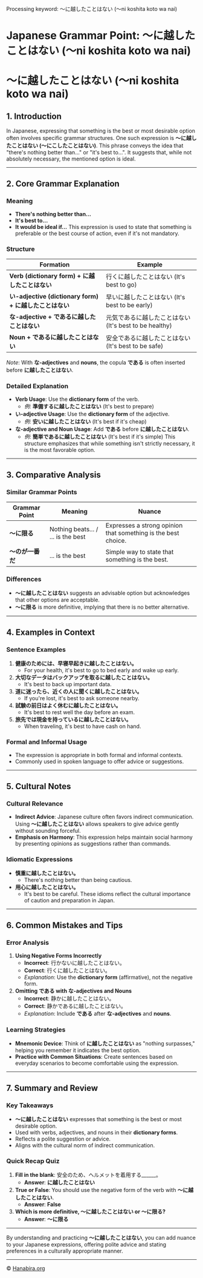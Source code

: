 Processing keyword: ～に越したことはない (〜ni koshita koto wa nai)
# Japanese Grammar Point: ～に越したことはない (〜ni koshita koto wa nai)
# ～に越したことはない (〜ni koshita koto wa nai)
## 1. Introduction
In Japanese, expressing that something is the best or most desirable option often involves specific grammar structures. One such expression is **～に越したことはない (〜にこしたことはない)**. This phrase conveys the idea that "there's nothing better than..." or "it's best to...". It suggests that, while not absolutely necessary, the mentioned option is ideal.

---
## 2. Core Grammar Explanation
### Meaning
- **There's nothing better than...**
- **It's best to...**
- **It would be ideal if...**
This expression is used to state that something is preferable or the best course of action, even if it's not mandatory.
### Structure
| Formation           | Example                    |
|---------------------|----------------------------|
| **Verb (dictionary form) + に越したことはない** | 行くに越したことはない (It's best to go) |
| **い-adjective (dictionary form) + に越したことはない** | 早いに越したことはない (It's best to be early) |
| **な-adjective + であるに越したことはない** | 元気であるに越したことはない (It's best to be healthy) |
| **Noun + であるに越したことはない** | 安全であるに越したことはない (It's best to be safe) |
*Note*: With **な-adjectives** and **nouns**, the copula **である** is often inserted before **に越したことはない**.
### Detailed Explanation
- **Verb Usage**: Use the **dictionary form** of the verb.
  - *例*: **準備するに越したことはない** (It's best to prepare)
- **い-adjective Usage**: Use the **dictionary form** of the adjective.
  - *例*: **安いに越したことはない** (It's best if it's cheap)
- **な-adjective and Noun Usage**: Add **である** before **に越したことはない**.
  - *例*: **簡単であるに越したことはない** (It's best if it's simple)
This structure emphasizes that while something isn't strictly necessary, it is the most favorable option.
---
## 3. Comparative Analysis
### Similar Grammar Points
| Grammar Point          | Meaning                         | Nuance                                             |
|------------------------|---------------------------------|----------------------------------------------------|
| **～に限る**           | Nothing beats... / ... is the best | Expresses a strong opinion that something is the best choice. |
| **～のが一番だ**       | ... is the best                 | Simple way to state that something is the best.     |
### Differences
- **～に越したことはない** suggests an advisable option but acknowledges that other options are acceptable.
- **～に限る** is more definitive, implying that there is no better alternative.
---
## 4. Examples in Context
### Sentence Examples
1. **健康のためには、早寝早起きに越したことはない。**
   - For your health, it's best to go to bed early and wake up early.
2. **大切なデータはバックアップを取るに越したことはない。**
   - It's best to back up important data.
3. **道に迷ったら、近くの人に聞くに越したことはない。**
   - If you're lost, it's best to ask someone nearby.
4. **試験の前日はよく休むに越したことはない。**
   - It's best to rest well the day before an exam.
5. **旅先では現金を持っているに越したことはない。**
   - When traveling, it's best to have cash on hand.
### Formal and Informal Usage
- The expression is appropriate in both formal and informal contexts.
- Commonly used in spoken language to offer advice or suggestions.
---
## 5. Cultural Notes
### Cultural Relevance
- **Indirect Advice**: Japanese culture often favors indirect communication. Using **～に越したことはない** allows speakers to give advice gently without sounding forceful.
- **Emphasis on Harmony**: This expression helps maintain social harmony by presenting opinions as suggestions rather than commands.
### Idiomatic Expressions
- **慎重に越したことはない。**
  - There's nothing better than being cautious.
- **用心に越したことはない。**
  - It's best to be careful.
These idioms reflect the cultural importance of caution and preparation in Japan.
---
## 6. Common Mistakes and Tips
### Error Analysis
1. **Using Negative Forms Incorrectly**
   - **Incorrect**: 行かないに越したことはない。
   - **Correct**: 行くに越したことはない。
   - *Explanation*: Use the **dictionary form** (affirmative), not the negative form.
2. **Omitting である with な-adjectives and Nouns**
   - **Incorrect**: 静かに越したことはない。
   - **Correct**: 静かであるに越したことはない。
   - *Explanation*: Include **である** after **な-adjectives** and **nouns**.
### Learning Strategies
- **Mnemonic Device**: Think of **に越したことはない** as "nothing surpasses," helping you remember it indicates the best option.
- **Practice with Common Situations**: Create sentences based on everyday scenarios to become comfortable using the expression.
---
## 7. Summary and Review
### Key Takeaways
- **～に越したことはない** expresses that something is the best or most desirable option.
- Used with verbs, adjectives, and nouns in their **dictionary forms**.
- Reflects a polite suggestion or advice.
- Aligns with the cultural norm of indirect communication.
### Quick Recap Quiz
1. **Fill in the blank**: 安全のため、ヘルメットを着用する______。
   - **Answer**: **に越したことはない**
2. **True or False**: You should use the negative form of the verb with **～に越したことはない**.
   - **Answer**: **False**
3. **Which is more definitive, ～に越したことはない or ～に限る?**
   - **Answer**: **～に限る**
---
By understanding and practicing **～に越したことはない**, you can add nuance to your Japanese expressions, offering polite advice and stating preferences in a culturally appropriate manner.


---

© [Hanabira.org](https://hanabira.org)
